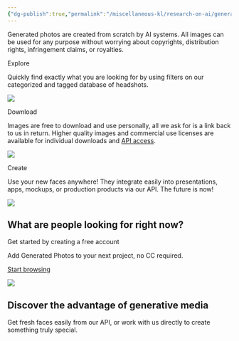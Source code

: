 ```yaml
---
{"dg-publish":true,"permalink":"/miscellaneous-kl/research-on-ai/generated-photos-unique-worry-free-model-photos/"}
---
```


Generated photos are created from scratch by AI systems. All images can be used for any purpose without worrying about copyrights, distribution rights, infringement claims, or royalties.

Explore

Quickly find exactly what you are looking for by using filters on our categorized and tagged database of headshots.

![](https://static.generated.photos/vue-static/home/explore.png)

Download

Images are free to download and use personally, all we ask for is a link back to us in return. Higher quality images and commercial use licenses are available for individual downloads and [API access](https://generated.photos/api).

![](https://static.generated.photos/vue-static/home/download.png)

Create

Use your new faces anywhere! They integrate easily into presentations, apps, mockups, or production products via our API. The future is now!

![](https://static.generated.photos/vue-static/home/create.png)

## What are people looking for right now?

Get started by creating a free account

Add Generated Photos to your next project, no CC required.

[Start browsing](https://generated.photos/faces)

![](https://static.generated.photos/vue-static/home/screen.png)

## Discover the advantage of generative media

Get fresh faces easily from our API, or work with us directly to create something truly special.



